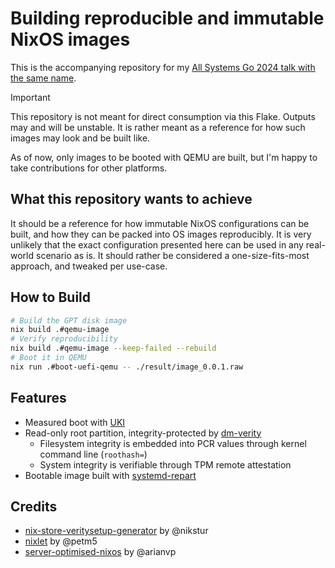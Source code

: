 # Building reproducible and immutable NixOS images

This is the accompanying repository for my [All Systems Go 2024 talk with the same name](https://www.youtube.com/watch?v=YAl27ciB6c8).

> [!IMPORTANT]
> This repository is not meant for direct consumption via this Flake. Outputs may and will be unstable. It is rather meant as
> a reference for how such images may look and be built like.

As of now, only images to be booted with QEMU are built, but I'm happy to take contributions for other platforms.

## What this repository wants to achieve

It should be a reference for how immutable NixOS configurations can be built, and how they can be packed into OS images reproducibly.
It is very unlikely that the exact configuration presented here can be used in any real-world scenario as is. It should rather be
considered a one-size-fits-most approach, and tweaked per use-case.

## How to Build

```sh
# Build the GPT disk image
nix build .#qemu-image
# Verify reproducibility
nix build .#qemu-image --keep-failed --rebuild
# Boot it in QEMU
nix run .#boot-uefi-qemu -- ./result/image_0.0.1.raw
```

## Features

- Measured boot with [UKI](https://github.com/uapi-group/specifications/blob/main/specs/unified_kernel_image.md)
- Read-only root partition, integrity-protected by [dm-verity](https://docs.kernel.org/admin-guide/device-mapper/verity.html)
    - Filesystem integrity is embedded into PCR values through kernel command line (`roothash=`)
    - System integrity is verifiable through TPM remote attestation
- Bootable image built with [systemd-repart](https://www.freedesktop.org/software/systemd/man/latest/systemd-repart.html)

## Credits

- [nix-store-veritysetup-generator](https://github.com/nikstur/nix-store-veritysetup-generator) by @nikstur
- [nixlet](https://github.com/petm5/nixlet) by @petm5
- [server-optimised-nixos](https://github.com/arianvp/server-optimised-nixos) by @arianvp
